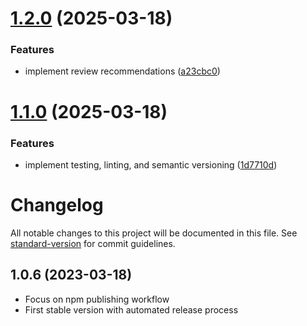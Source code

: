 # [1.2.0](https://github.com/aashari/boilerplate-npm-package/compare/v1.1.0...v1.2.0) (2025-03-18)


### Features

* implement review recommendations ([a23cbc0](https://github.com/aashari/boilerplate-npm-package/commit/a23cbc0608a07e202396b3cd496c1f2078e304c1))

# [1.1.0](https://github.com/aashari/boilerplate-npm-package/compare/v1.0.6...v1.1.0) (2025-03-18)


### Features

* implement testing, linting, and semantic versioning ([1d7710d](https://github.com/aashari/boilerplate-npm-package/commit/1d7710dfa11fd1cb04ba3c604e9a2eb785652394))

# Changelog

All notable changes to this project will be documented in this file. See [standard-version](https://github.com/conventional-changelog/standard-version) for commit guidelines.

## 1.0.6 (2023-03-18)

* Focus on npm publishing workflow
* First stable version with automated release process
